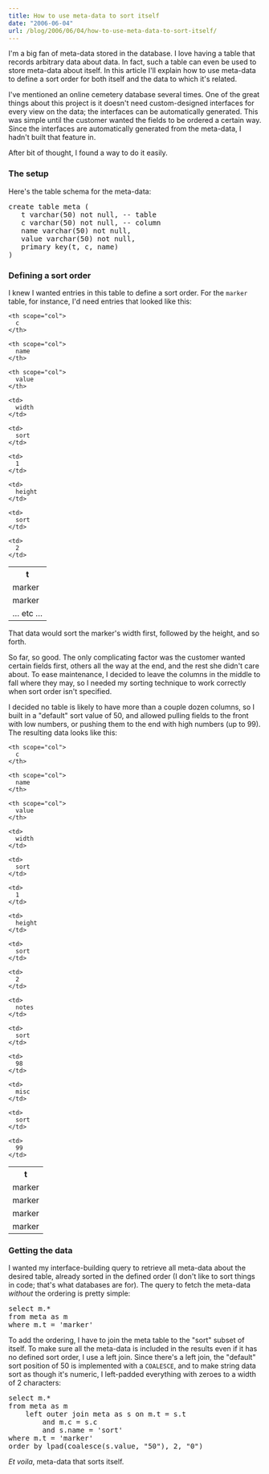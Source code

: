 ```yaml
---
title: How to use meta-data to sort itself
date: "2006-06-04"
url: /blog/2006/06/04/how-to-use-meta-data-to-sort-itself/
---
```

I'm a big fan of meta-data stored in the database. I love having a table that records arbitrary data about data. In fact, such a table can even be used to store meta-data about itself. In this article I'll explain how to use meta-data to define a sort order for both itself and the data to which it's related.

I've mentioned an online cemetery database several times. One of the great things about this project is it doesn't need custom-designed interfaces for every view on the data; the interfaces can be automatically generated. This was simple until the customer wanted the fields to be ordered a certain way. Since the interfaces are automatically generated from the meta-data, I hadn't built that feature in.

After bit of thought, I found a way to do it easily.

### The setup

Here's the table schema for the meta-data:

<pre>create table meta (
   t varchar(50) not null, -- table
   c varchar(50) not null, -- column
   name varchar(50) not null,
   value varchar(50) not null,
   primary key(t, c, name)
)</pre>

### Defining a sort order

I knew I wanted entries in this table to define a sort order. For the `marker` table, for instance, I'd need entries that looked like this:

<table class="borders collapsed">
  <tr>
    <th scope="col">
      t
    </th>
    
    <th scope="col">
      c
    </th>
    
    <th scope="col">
      name
    </th>
    
    <th scope="col">
      value
    </th>
  </tr>
  
  <tr>
    <td>
      marker
    </td>
    
    <td>
      width
    </td>
    
    <td>
      sort
    </td>
    
    <td>
      1
    </td>
  </tr>
  
  <tr>
    <td>
      marker
    </td>
    
    <td>
      height
    </td>
    
    <td>
      sort
    </td>
    
    <td>
      2
    </td>
  </tr>
  
  <tr>
    <td colspan="4">
      &#8230; etc &#8230;
    </td>
  </tr>
</table>

That data would sort the marker's width first, followed by the height, and so forth.

So far, so good. The only complicating factor was the customer wanted certain fields first, others all the way at the end, and the rest she didn't care about. To ease maintenance, I decided to leave the columns in the middle to fall where they may, so I needed my sorting technique to work correctly when sort order isn't specified.

I decided no table is likely to have more than a couple dozen columns, so I built in a "default" sort value of 50, and allowed pulling fields to the front with low numbers, or pushing them to the end with high numbers (up to 99). The resulting data looks like this:

<table class="borders collapsed">
  <tr>
    <th scope="col">
      t
    </th>
    
    <th scope="col">
      c
    </th>
    
    <th scope="col">
      name
    </th>
    
    <th scope="col">
      value
    </th>
  </tr>
  
  <tr>
    <td>
      marker
    </td>
    
    <td>
      width
    </td>
    
    <td>
      sort
    </td>
    
    <td>
      1
    </td>
  </tr>
  
  <tr>
    <td>
      marker
    </td>
    
    <td>
      height
    </td>
    
    <td>
      sort
    </td>
    
    <td>
      2
    </td>
  </tr>
  
  <tr>
    <td>
      marker
    </td>
    
    <td>
      notes
    </td>
    
    <td>
      sort
    </td>
    
    <td>
      98
    </td>
  </tr>
  
  <tr>
    <td>
      marker
    </td>
    
    <td>
      misc
    </td>
    
    <td>
      sort
    </td>
    
    <td>
      99
    </td>
  </tr>
</table>

### Getting the data

I wanted my interface-building query to retrieve all meta-data about the desired table, already sorted in the defined order (I don't like to sort things in code; that's what databases are for). The query to fetch the meta-data *without* the ordering is pretty simple:

<pre>select m.*
from meta as m
where m.t = 'marker'</pre>

To add the ordering, I have to join the meta table to the "sort" subset of itself. To make sure all the meta-data is included in the results even if it has no defined sort order, I use a left join. Since there's a left join, the "default" sort position of 50 is implemented with a `COALESCE`, and to make string data sort as though it's numeric, I left-padded everything with zeroes to a width of 2 characters:

<pre>select m.*
from meta as m
    left outer join meta as s on m.t = s.t
        and m.c = s.c
        and s.name = 'sort'
where m.t = 'marker'
order by lpad(coalesce(s.value, "50"), 2, "0")</pre>

*Et voila*, meta-data that sorts itself.
